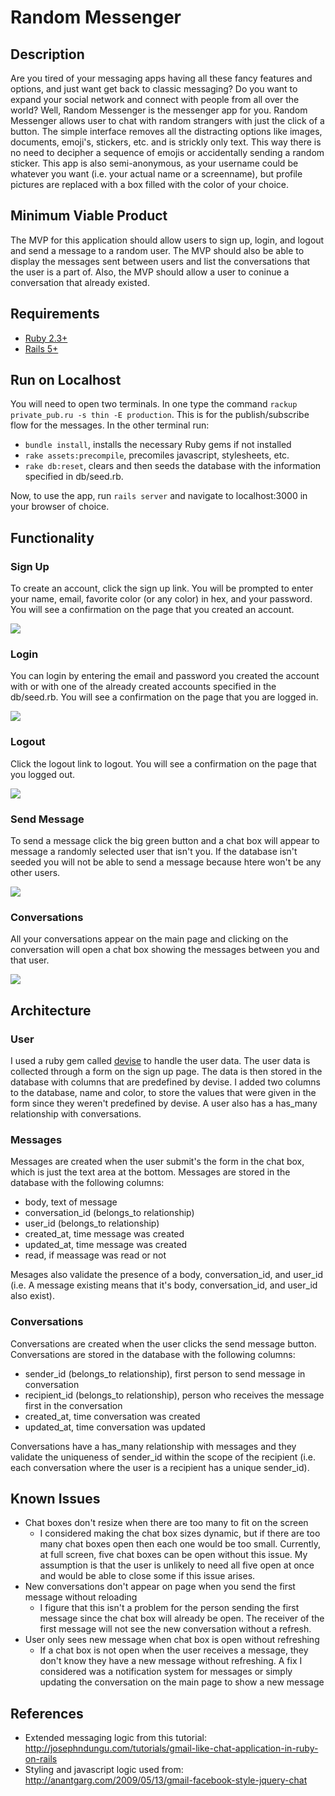# Random Messenger

## Description
Are you tired of your messaging apps having all these fancy features and options, and just want get back to classic messaging? Do you want to expand your social network and connect with people from all over the world? Well, Random Messenger is the messenger app for you. Random Messenger allows user to chat with random strangers with just the click of a button. The simple interface removes all the distracting options like images, documents, emoji's, stickers, etc. and is strickly only text. This way there is no need to decipher a sequence of emojis or accidentally sending a random sticker. This app is also semi-anonymous, as your username could be whatever you want (i.e. your actual name or a screenname), but profile pictures are replaced with a box filled with the color of your choice.

## Minimum Viable Product
The MVP for this application should allow users to sign up, login, and logout and send a message to a random user. The MVP should also be able to display the messages sent between users and list the conversations that the user is a part of. Also, the MVP should allow a user to coninue a conversation that already existed.

## Requirements

* [Ruby 2.3+](https://www.ruby-lang.org/en/)
* [Rails 5+](http://rubyonrails.org)

## Run on Localhost
You will need to open two terminals. In one type the command ```rackup private_pub.ru -s thin -E production```. This is for the publish/subscribe flow for the messages. In the other terminal run:
* ```bundle install```, installs the necessary Ruby gems if not installed
* ```rake assets:precompile```, precomiles javascript, stylesheets, etc.
* ```rake db:reset```, clears and then seeds the database with the information specified in db/seed.rb.

Now, to use the app, run ```rails server``` and navigate to localhost:3000 in your browser of choice.

## Functionality
### Sign Up
To create an account, click the sign up link. You will be prompted to enter your name, email, favorite color (or any color) in hex, and your password. You will see a confirmation on the page that you created an account.

![](signup.png)

### Login
You can login by entering the email and password you created the account with or with one of the already created accounts specified in the db/seed.rb. You will see a confirmation on the page that you are logged in.

![](login.png)

### Logout
Click the logout link to logout. You will see a confirmation on the page that you logged out.

![](logout.png)

### Send Message
To send a message click the big green button and a chat box will appear to message a randomly selected user that isn't you. If the database isn't seeded you will not be able to send a message because htere won't be any other users.

![](message.png)

### Conversations
All your conversations appear on the main page and clicking on the conversation will open a chat box showing the messages between you and that user.

![](convo.png)

## Architecture
### User
I used a ruby gem called [devise](https://github.com/plataformatec/devise) to handle the user data. The user data is collected through a form on the sign up page. The data is then stored in the database with columns that are predefined by devise. I added two columns to the database, name and color, to store the values that were given in the form since they weren't predefined by devise. A user also has a has_many relationship with conversations.

### Messages
Messages are created when the user submit's the form in the chat box, which is just the text area at the bottom. Messages are stored in the database with the following columns:

* body, text of message
* conversation_id (belongs_to relationship)
* user_id (belongs_to relationship)
* created_at, time message was created
* updated_at, time message was created
* read, if meassage was read or not

Mesages also validate the presence of a body, conversation_id, and user_id (i.e. A message existing means that it's body, conversation_id, and user_id also exist).

### Conversations
Conversations are created when the user clicks the send message button. Conversations are stored in the database with the following columns:

* sender_id (belongs_to relationship), first person to send message in conversation
* recipient_id (belongs_to relationship), person who receives the message first in the conversation
* created_at, time conversation was created
* updated_at, time conversation was updated

Conversations have a has_many relationship with messages and they validate the uniqueness of sender_id within the scope of the recipient (i.e. each conversation where the user is a recipient has a unique sender_id).

## Known Issues
* Chat boxes don't resize when there are too many to fit on the screen
    - I considered making the chat box sizes dynamic, but if there are too many chat boxes open then each one would be too         small. Currently, at full screen, five chat boxes can be open without this issue. My assumption is that the user is           unlikely to need all five open at once and would be able to close some if this issue arises.
* New conversations don't appear on page when you send the first message without reloading
    - I figure that this isn't a problem for the person sending the first message since the chat box will already be open.         The receiver of the first message will not see the new conversation without a refresh.
* User only sees new message when chat box is open without refreshing
    - If a chat box is not open when the user receives a message, they don't know they have a new message without refreshing.       A fix I considered was a notification system for messages or simply updating the conversation on the main page to show       a new message
 
 
 ## References
 * Extended messaging logic from this tutorial: http://josephndungu.com/tutorials/gmail-like-chat-application-in-ruby-on-rails
 * Styling and javascript logic used from: http://anantgarg.com/2009/05/13/gmail-facebook-style-jquery-chat
